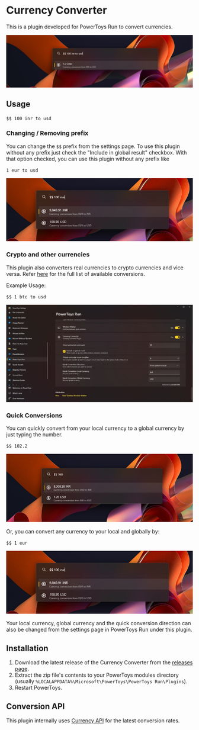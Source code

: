 # Currency Converter

This is a plugin developed for PowerToys Run to convert currencies.

![Screenshot](screenshots/screenshot1.png)

## Usage

```
$$ 100 inr to usd
```

### Changing / Removing prefix

You can change the `$$` prefix from the settings page. To use this plugin without any prefix just check the "Include in global result" checkbox. With that option checked, you can use this plugin without any prefix like 

```
1 eur to usd
```

![Screenshot](screenshots/screenshot4.png)

### Crypto and other currencies

This plugin also converters real currencies to crypto currencies and vice versa. Refer [here](https://cdn.jsdelivr.net/gh/fawazahmed0/currency-api@1/latest/currencies.json) for the full list of available conversions. 

Example Usage:

```
$$ 1 btc to usd
```

![Screenshot](screenshots/screenshot5.png)

### Quick Conversions

You can quickly convert from your local currency to a global currency by just typing the number.

```
$$ 102.2
```

![Screenshot](screenshots/screenshot3.png)

Or, you can convert any currency to your local and globally by:

```
$$ 1 eur
```

![Screenshot](screenshots/screenshot4.png)

Your local currency, global currency and the quick conversion direction can also be changed from the settings page in PowerToys Run under this plugin. 

## Installation

1. Download the latest release of the Currency Converter from the [releases page](https://github.com/advaith3600/powertoys-run-currency-converter/releases).
2. Extract the zip file's contents to your PowerToys modules directory (usually `%LOCALAPPDATA%\Microsoft\PowerToys\PowerToys Run\Plugins`).
3. Restart PowerToys.

## Conversion API

This plugin internally uses [Currency API](https://github.com/fawazahmed0/currency-api) for the latest conversion rates. 
